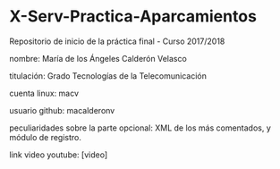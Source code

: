 # X-Serv-Practica-Aparcamientos
Repositorio de inicio de la práctica final - Curso 2017/2018

nombre: María de los Ángeles Calderón Velasco 

titulación: Grado Tecnologías de la Telecomunicación 

cuenta linux: macv

usuario github: macalderonv

peculiaridades sobre la parte opcional: XML de los más comentados, y módulo de registro.

link video youtube: [video] 
